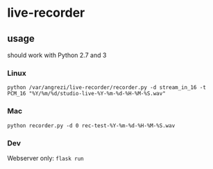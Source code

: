 # live-recorder

## usage

should work with Python 2.7 and 3

### Linux

`python /var/angrezi/live-recorder/recorder.py -d stream_in_16 -t PCM_16 "%Y/%m/%d/studio-live-%Y-%m-%d-%H-%M-%S.wav"`

### Mac

`python recorder.py -d 0 rec-test-%Y-%m-%d-%H-%M-%S.wav`

### Dev

Webserver only: `flask run`